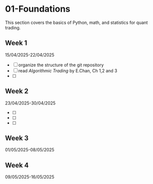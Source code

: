 # 01-Foundations

This section covers the basics of Python, math, and statistics for quant trading.

## Week 1
15/04/2025-22/04/2025

- [ ] organize the structure of the git repository
- [ ] read *Algorithmic Trading* by E.Chan, Ch 1,2 and 3
- [ ] 

## Week 2
23/04/2025-30/04/2025

- [ ] 
- [ ] 
- [ ] 

## Week 3
01/05/2025-08/05/2025 

## Week 4
09/05/2025-16/05/2025
